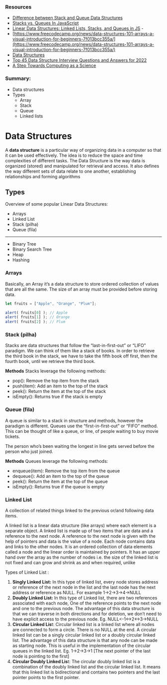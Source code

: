 ### Resources

- [Difference between Stack and Queue Data Structures](https://www.geeksforgeeks.org/difference-between-stack-and-queue-data-structures/) 
- [Stacks vs. Queues In JavaScript](https://dev.to/emmabostian/stacks-vs-queues-in-javascript-4d1o) 
- [Linear Data Structures: Linked Lists, Stacks, and Queues in JS](https://www.freecodecamp.org/news/linear-data-structures-linked-lists-stacks-and-queues-in-javascript-a13c7591ad87/) - 
- [https://www.freecodecamp.org/news/data-structures-101-arrays-a-visual-introduction-for-beginners-7f013bcc355a/](https://www.freecodecamp.org/news/data-structures-101-arrays-a-visual-introduction-for-beginners-7f013bcc355a/)
- [Data Structures](https://www.geeksforgeeks.org/data-structures/) 
- [Top 45 Data Structure Interview Questions and Answers for 2022](https://www.simplilearn.com/data-structure-interview-questions-and-answers-article) 
- [A Step Towards Computing as a Science](https://www.freecodecamp.org/news/a-step-towards-computing-as-a-science-algorithms-data-structures-4c0e2d6ae79a?source=friends_link&sk=1291dffce9f32b30f36339d59a66e12c)

### Summary:

- Data structures
- Types
    - Array
    - Stack
    - Queue
    - Linked lists

# Data Structures

A **data structure** is a particular way of organizing data in a computer so that it can be used effectively. The idea is to reduce the space and time complexities of different tasks. The Data Structure is the way data is organized (stored) and manipulated for retrieval and access. It also defines the way different sets of data relate to one another, establishing relationships and forming algorithms

## Types

Overview of some popular Linear Data Structures: 

- Arrays
- Linked List
- Stack (pilha)
- Queue (fila)

---

- Binary Tree
- Binary Search Tree
- Heap
- Hashing

### Arrays

Basically, an Array it’s a data structure to store ordered collection of values that are all the same. The size of an array must be provided before storing data.

```jsx
let fruits = ["Apple", "Orange", "Plum"];

alert( fruits[0] ); // Apple
alert( fruits[1] ); // Orange
alert( fruits[2] ); // Plum
```

### Stack (pilha)

Stacks are data structures that follow the “last-in-first-out” or “LIFO” paradigm. We can think of them like a stack of books. In order to retrieve the third book in the stack, we have to take the fifth book off first, then the fourth book, until we retrieve the third book.

**Methods**
Stacks leverage the following methods:
- pop(): Remove the top item from the stack
- push(item): Add an item to the top of the stack
- peek(): Return the item at the top of the stack
- isEmpty(): Returns true if the stack is empty

### Queue (fila)

A queue is similar to a stack in structure and methods, however the paradigm is different. Queues use the “first-in-first-out” or “FIFO” method. This can be thought of like a queue, or line, of people waiting to buy movie tickets.

The person who’s been waiting the longest in line gets served before the person who just joined.

**Methods**
Queues leverage the following methods:
- enqueue(item): Remove the top item from the queue
- dequeue(): Add an item to the top of the queue
- peek(): Return the item at the top of the queue
- isEmpty(): Returns true if the queue is empty

### Linked List

A collection of related things linked to the previous or/and following data items.

A linked list is a linear data structure (like arrays) where each element is a separate object. A linked list is made up of two items that are data and a reference to the next node. A reference to the next node is given with the help of pointers and data is the value of a node. Each node contains data and links to the other nodes. It is an ordered collection of data elements called a node and the linear order is maintained by pointers. It has an upper hand over the array as the number of nodes i.e. the size of the linked list is not fixed and can grow and shrink as and when required, unlike 

Types of Linked List :

1. **Singly Linked List:** In this type of linked list, every node stores address or reference of the next node in the list and the last node has the next address or reference as NULL. For example 1->2->3->4->NULL
2. **Doubly Linked List:** In this type of Linked list, there are two references associated with each node, One of the reference points to the next node and one to the previous node. The advantage of this data structure is that we can traverse in both directions and for deletion, we don’t need to have explicit access to the previous node. Eg. NULL<-1<->2<->3->NULL
3. **Circular Linked Lis**t: Circular linked list is a linked list where all nodes are connected to form a circle. There is no NULL at the end. A circular linked list can be a singly circular linked list or a doubly circular linked list. The advantage of this data structure is that any node can be made as starting node. This is useful in the implementation of the circular queues in the linked list. Eg. 1->2->3->1 [The next pointer of the last node is pointing to the first]
4. **Circular Doubly Linked Lis**t: The circular doubly linked list is a combination of the doubly linked list and the circular linked list. It means that this linked list is bidirectional and contains two pointers and the last pointer points to the first pointer.